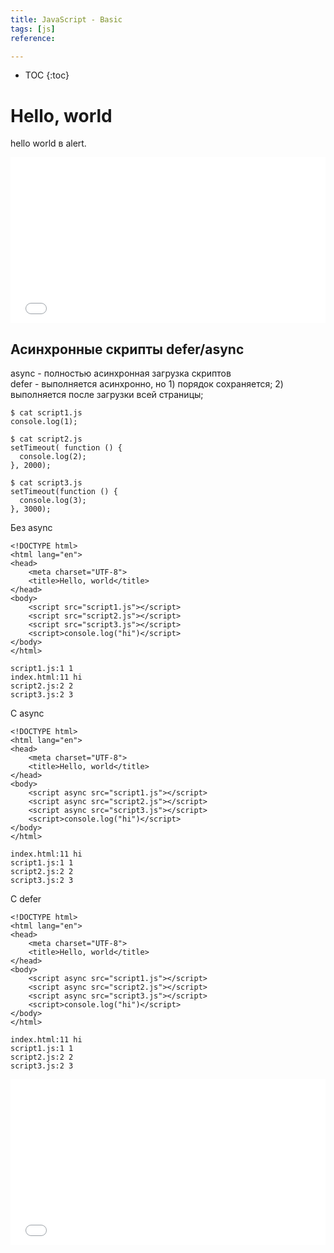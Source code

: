 ```yaml
---
title: JavaScript - Basic
tags: [js]
reference:

---
```


* TOC 
{:toc}

# Hello, world

hello world в alert.

<iframe height="265" style="width: 100%;" scrolling="no" title="hello wolrd" src="//codepen.io/Avis20/embed/preview/VgaBvw/?height=265&theme-id=0&default-tab=html,result" frameborder="no" allowtransparency="true" allowfullscreen="true">
  See the Pen <a href='https://codepen.io/Avis20/pen/VgaBvw/'>hello wolrd</a> by Orlov
  (<a href='https://codepen.io/Avis20'>@Avis20</a>) on <a href='https://codepen.io'>CodePen</a>.
</iframe>

## Асинхронные скрипты defer/async

async - полностью асинхронная загрузка скриптов  
defer - выполняется асинхронно, но 1) порядок сохраняется; 2) выполняется после загрузки всей страницы;

<pre><code class="javascript">$ cat script1.js
console.log(1);
</code></pre>

<pre><code class="javascript">$ cat script2.js
setTimeout( function () {
  console.log(2);
}, 2000);
</code></pre>

<pre><code class="javascript">$ cat script3.js
setTimeout(function () {
  console.log(3);
}, 3000);
</code></pre>

Без async
<pre><code class="html">&lt;!DOCTYPE html>
&lt;html lang="en">
&lt;head>
    &lt;meta charset="UTF-8">
    &lt;title>Hello, world&lt;/title>
&lt;/head>
&lt;body>
    &lt;script src="script1.js">&lt;/script>
    &lt;script src="script2.js">&lt;/script>
    &lt;script src="script3.js">&lt;/script>
    &lt;script>console.log("hi")&lt;/script>
&lt;/body>
&lt;/html></code></pre>

<pre><code class="javascript">script1.js:1 1
index.html:11 hi
script2.js:2 2
script3.js:2 3
</code></pre>

С async
<pre><code class="html">&lt;!DOCTYPE html>
&lt;html lang="en">
&lt;head>
    &lt;meta charset="UTF-8">
    &lt;title>Hello, world&lt;/title>
&lt;/head>
&lt;body>
    &lt;script async src="script1.js">&lt;/script>
    &lt;script async src="script2.js">&lt;/script>
    &lt;script async src="script3.js">&lt;/script>
    &lt;script>console.log("hi")&lt;/script>
&lt;/body>
&lt;/html></code></pre>

<pre><code class="javascript">index.html:11 hi
script1.js:1 1
script2.js:2 2
script3.js:2 3
</code></pre>

С defer
<pre><code class="html">&lt;!DOCTYPE html>
&lt;html lang="en">
&lt;head>
    &lt;meta charset="UTF-8">
    &lt;title>Hello, world&lt;/title>
&lt;/head>
&lt;body>
    &lt;script async src="script1.js">&lt;/script>
    &lt;script async src="script2.js">&lt;/script>
    &lt;script async src="script3.js">&lt;/script>
    &lt;script>console.log("hi")&lt;/script>
&lt;/body>
&lt;/html></code></pre>

<pre><code class="javascript">index.html:11 hi
script1.js:1 1
script2.js:2 2
script3.js:2 3
</code></pre>


<iframe height="265" style="width: 100%;" scrolling="no" title="async/defer" src="//codepen.io/Avis20/embed/preview/zeqJpK/?height=265&theme-id=0&default-tab=html,result" frameborder="no" allowtransparency="true" allowfullscreen="true">
  See the Pen <a href='https://codepen.io/Avis20/pen/zeqJpK/'>async/defer</a> by Orlov
  (<a href='https://codepen.io/Avis20'>@Avis20</a>) on <a href='https://codepen.io'>CodePen</a>.
</iframe>